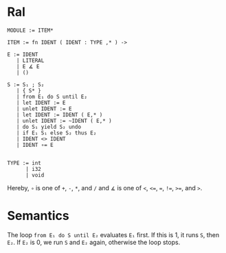 

# Ral

```
MODULE := ITEM*

ITEM := fn IDENT ( IDENT : TYPE ,* ) -> 

E := IDENT
   | LITERAL
   | E ∡ E
   | ()

S := S₁ ; S₂
   | { S* }
   | from E₁ do S until E₂
   | let IDENT := E
   | unlet IDENT := E
   | let IDENT := IDENT ( E,* )
   | unlet IDENT := ~IDENT ( E,* )
   | do S₁ yield S₂ undo
   | if E₁ S₁ else S₂ thus E₂
   | IDENT <> IDENT
   | IDENT ∘= E


TYPE := int
      | i32
      | void

```

Hereby, `∘` is one of `+`, `-`, `*`, and `/` and `∡` is one of `<`, `<=`, `=`, `!=`, `>=`, and `>`.


# Semantics

The loop `from E₁ do S until E₂` evaluates `E₁` first.
If this is 1, it runs `S`, then `E₂`. If `E₂` is 0, we run `S` and `E₂` again, otherwise the loop stops.



